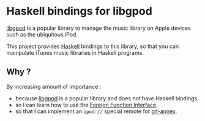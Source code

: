 Haskell bindings for libgpod
============================

[libgpod](http://www.gtkpod.org/wiki/Libgpod) is a popular library to manage the
music library on Apple devices such as the ubiquitous iPod.

This project provides [Haskell](http://www.haskell.org/) bindings to this
library, so that you can manipulate iTunes music libraries in Haskell programs.

Why ?
-----

By increasing amount of importance :

  - because [libgpod](http://www.gtkpod.org/wiki/Libgpod) is a popular library
    and does not have Haskell bindings.
  - so I can learn how to use the
    [Foreign Function Interface](http://www.haskell.org/ghc/docs/latest/html/users_guide/ffi.html).
  - so that I can implement an `ipod://` special remote for
    [git-annex](http://git-annex.branchable.com/).
